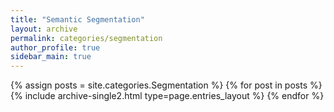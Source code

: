 ```yaml
---
title: "Semantic Segmentation"
layout: archive
permalink: categories/segmentation
author_profile: true
sidebar_main: true
---
```


{% assign posts = site.categories.Segmentation %}
{% for post in posts %} {% include archive-single2.html type=page.entries_layout %} {% endfor %}
